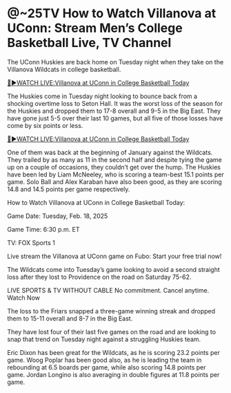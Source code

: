 # @~25TV How to Watch Villanova at UConn: Stream Men’s College Basketball Live, TV Channel
The UConn Huskies are back home on Tuesday night when they take on the Villanova Wildcats in college basketball.

[🔴▶️WATCH LIVE:Villanova at UConn in College Basketball Today](https://special.fanfanatics.live/?refd_by=usa25)

The Huskies come in Tuesday night looking to bounce back from a shocking overtime loss to Seton Hall. It was the worst loss of the season for the Huskies and dropped them to 17-8 overall and 9-5 in the Big East. They have gone just 5-5 over their last 10 games, but all five of those losses have come by six points or less. 

[🔴▶️WATCH LIVE:Villanova at UConn in College Basketball Today](https://special.fanfanatics.live/?refd_by=usa25)

One of them was back at the beginning of January against the Wildcats. They trailed by as many as 11 in the second half and despite tying the game up on a couple of occasions, they couldn’t get over the hump. The Huskies have been led by Liam McNeeley, who is scoring a team-best 15.1 points per game. Solo Ball and Alex Karaban have also been good, as they are scoring 14.8 and 14.5 points per game respectively.

How to Watch Villanova at UConn in College Basketball Today:

Game Date: Tuesday, Feb. 18, 2025

Game Time: 6:30 p.m. ET

TV: FOX Sports 1

Live stream the Villanova at UConn game on Fubo: Start your free trial now!


The Wildcats come into Tuesday’s game looking to avoid a second straight loss after they lost to Providence on the road on Saturday 75-62.

LIVE SPORTS & TV WITHOUT CABLE
No commitment. Cancel anytime.
Watch Now

The loss to the Friars snapped a three-game winning streak and dropped them to 15-11 overall and 8-7 in the Big East.

They have lost four of their last five games on the road and are looking to snap that trend on Tuesday night against a struggling Huskies team.

Eric Dixon has been great for the Wildcats, as he is scoring 23.2 points per game. Woog Poplar has been good also, as he is leading the team in rebounding at 6.5 boards per game, while also scoring 14.8 points per game. Jordan Longino is also averaging in double figures at 11.8 points per game.

